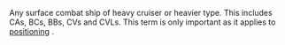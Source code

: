 Any surface combat ship of heavy cruiser or heavier type. This includes
CAs, BCs, BBs, CVs and CVLs. This term is only important as it applies
to [positioning](/wiki/Positioning "Positioning") .

